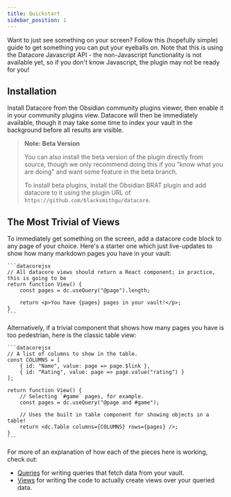 ```yaml
---
title: Quickstart
sidebar_position: 1
---
```


Want to just see something on your screen? Follow this (hopefully simple) guide to get something you can put your eyeballs on.
Note that this is using the Datacore Javascript API - the non-Javascript functionality is not available yet, so if you don't
know Javascript, the plugin may not be ready for you!

## Installation

Install Datacore from the Obsidian community plugins viewer, then enable it in your community plugins view. Datacore will then be
immediately available, though it may take some time to index your vault in the background before all results are visible.

> **Note: Beta Version**
>
> You can also install the beta version of the plugin directly from source, though we only recommend doing this if you "know what you
> are doing" and want some feature in the beta branch.
> 
> To install beta plugins, install the Obsidian BRAT plugin and add datacore to it using the plugin URL of `https://github.com/blacksmithgu/datacore`.

## The Most Trivial of Views

To immediately get something on the screen, add a datacore code block to any page of your choice. Here's a starter one which just live-updates to
show how many markdown pages you have in your vault:

~~~
```datacorejsx
// All datacore views should return a React component; in practice, this is going to be
return function View() {
    const pages = dc.useQuery("@page").length;

    return <p>You have {pages} pages in your vault!</p>;
}
```
~~~

Alternatively, if a trivial component that shows how many pages you have is too pedestrian, here is the classic table view:

~~~
```datacorejsx
// A list of columns to show in the table.
const COLUMNS = [
    { id: "Name", value: page => page.$link },
    { id: "Rating", value: page => page.value("rating") }
];

return function View() {
    // Selecting `#game` pages, for example.
    const pages = dc.useQuery("@page and #game");

    // Uses the built in table component for showing objects in a table!
    return <dc.Table columns={COLUMNS} rows={pages} />;
}
```
~~~

For more of an explanation of how each of the pieces here is working, check out:

- [Queries](data/query.md) for writing queries that fetch data from your vault.
- [Views](code-views/index.md) for writing the code to actually create views over your queried data.